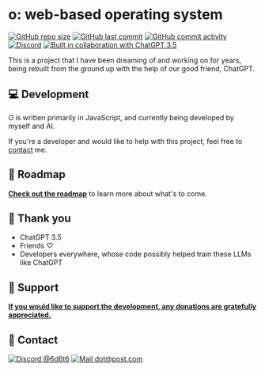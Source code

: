 # o: web-based operating system

[![GitHub repo size](https://img.shields.io/github/repo-size/6d6t6/O?logo=github&color=purple)](https://github.com/6d6t6/O)
[![GitHub last commit](https://img.shields.io/github/last-commit/6d6t6/O?logo=github)](https://github.com/6d6t6/O)
[![GitHub commit activity](https://img.shields.io/github/commit-activity/t/6d6t6/O?logo=github)](https://github.com/6d6t6/O)
[![Discord](https://img.shields.io/discord/1207017475041009724?logo=discord&logoColor=white&color=5865F2&label=discord%20server)](https://discord.gg/UJsJbXxb2v)
[![Built in collaboration with ChatGPT 3.5](https://img.shields.io/badge/built%20in%20collaboration%20with%20chatgpt%203.5-412991?logo=openai)](https://chat.openai.com)

This is a project that I have been dreaming of and working on for years, being rebuilt from the ground up with the help of our good friend, ChatGPT.

## 💻 Development

_O_ is written primarily in JavaScript, and currently being developed by myself and AI.

If you're a developer and would like to help with this project, feel free to [contact](https://github.com/6d6t6/O/blob/main/1/docs/README.md#-contact) me.

## 📍 Roadmap

[**Check out the roadmap**](roadmap.md) to learn more about what's to come.

## 🙏 Thank you

* ChatGPT 3.5
* Friends ♡
* Developers everywhere, whose code possibly helped train these LLMs like ChatGPT

## 💛 Support
[**If you would like to support the development, any donations are gratefully appreciated.**](https://ko-fi.com/dotdotgoose)

## 💌 Contact

[![Discord @6d6t6](https://img.shields.io/badge/discord-@6d6t6-purple?logo=discord&logoColor=white&color=5865F2)](https://discord.gg/UJsJbXxb2v)
[![Mail dot@post.com](https://img.shields.io/badge/email-dot@post.com-blue?logo=maildotcom&color=004788)](mailto:dot@post.com)

